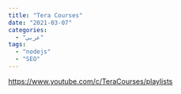 ```yaml
---
title: "Tera Courses"
date: "2021-03-07"
categories:
  - "عربي"
tags:
  - "nodejs"
  - "SEO"
---
```


https://www.youtube.com/c/TeraCourses/playlists
